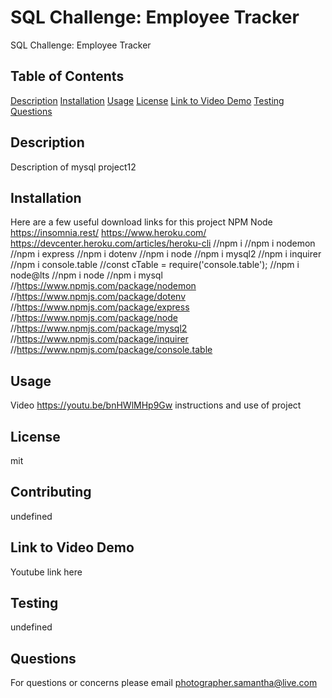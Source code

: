 # SQL Challenge: Employee Tracker

SQL Challenge: Employee Tracker

## Table of Contents

[Description](#description)
[Installation](#installation)
[Usage](#usage)
[License](#license)
[Link to Video Demo](#contributing)
[Testing](#testing)
[Questions](#questions)

## Description

Description of mysql project12

## Installation

Here are a few useful download links for this project
NPM
Node
<https://insomnia.rest/>
<https://www.heroku.com/>
<https://devcenter.heroku.com/articles/heroku-cli>
//npm i
//npm i nodemon
//npm i express
//npm i dotenv
//npm i node
//npm i mysql2
//npm i inquirer
//npm i console.table
//const cTable = require('console.table');
//npm i node@lts
//npm i node
//npm i mysql
//<https://www.npmjs.com/package/nodemon>
//<https://www.npmjs.com/package/dotenv>
//<https://www.npmjs.com/package/express>
//<https://www.npmjs.com/package/node>
//<https://www.npmjs.com/package/mysql2>
//<https://www.npmjs.com/package/inquirer>
//<https://www.npmjs.com/package/console.table>

## Usage

Video <https://youtu.be/bnHWlMHp9Gw>  instructions and use of project

## License

mit

## Contributing

undefined

## Link to Video Demo

Youtube link here

## Testing

undefined

## Questions

For questions or concerns please email photographer.samantha@live.com
